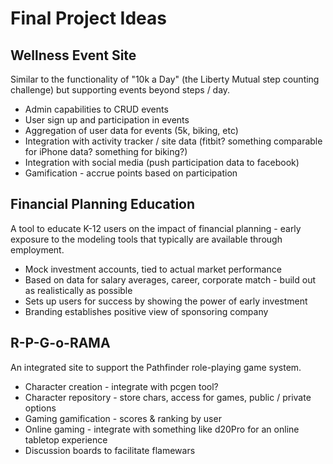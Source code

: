 # Final Project Ideas

## Wellness Event Site
Similar to the functionality of "10k a Day" (the Liberty Mutual step counting challenge) but supporting events beyond steps / day.
* Admin capabilities to CRUD events
* User sign up and participation in events
* Aggregation of user data for events (5k, biking, etc)
* Integration with activity tracker / site data (fitbit? something comparable for iPhone data? something for biking?)
* Integration with social media (push participation data to facebook)
* Gamification - accrue points based on participation

## Financial Planning Education
A tool to educate K-12 users on the impact of financial planning - early exposure to the modeling tools that 
typically are available through employment.
* Mock investment accounts, tied to actual market performance
* Based on data for salary averages, career, corporate match - build out as realistically as possible
* Sets up users for success by showing the power of early investment
* Branding establishes positive view of sponsoring company

## R-P-G-o-RAMA
An integrated site to support the Pathfinder role-playing game system.
* Character creation - integrate with pcgen tool?
* Character repository - store chars, access for games, public / private options
* Gaming gamification - scores & ranking by user
* Online gaming - integrate with something like d20Pro for an online tabletop experience
* Discussion boards to facilitate flamewars
